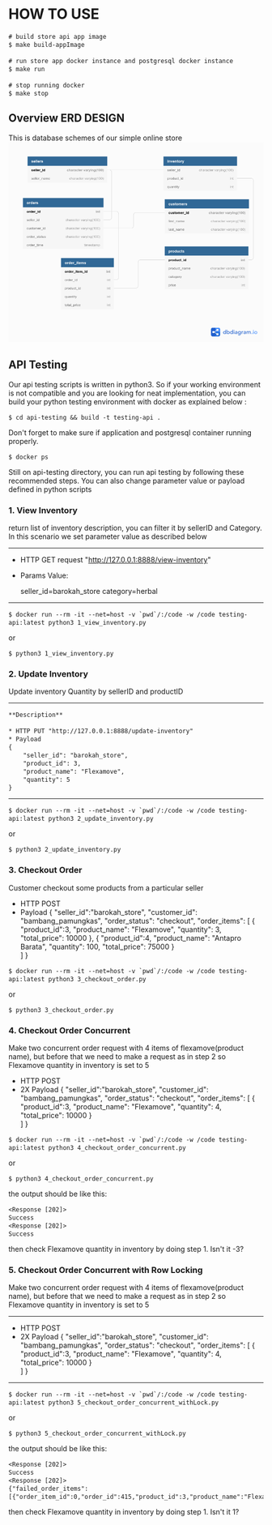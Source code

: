 # HOW TO USE
```
# build store api app image
$ make build-appImage

# run store app docker instance and postgresql docker instance
$ make run

# stop running docker
$ make stop
```

## Overview ERD DESIGN
This is database schemes of our simple online store
![alt text](https://github.com/hasbiasshidiq/Simple-Online-Store/blob/main/images/ERD.png)


## API Testing

Our api testing scripts is written in python3. So if your working environment is not compatible and you are looking for neat implementation, you can build your python testing environment with docker as explained below :

```
$ cd api-testing && build -t testing-api .
```

Don't forget to make sure if application and postgresql container running properly. 

```
$ docker ps
```

Still on api-testing directory, you can run api testing by following these recommended steps. You can also change parameter value or payload defined in python scripts

### 1. View Inventory
return list of inventory description, you can filter it by sellerID and Category. In this scenario we set parameter value as described below

---
* HTTP GET request "http://127.0.0.1:8888/view-inventory"
* Params Value:

    seller_id=barokah_store
    category=herbal
---


```
$ docker run --rm -it --net=host -v `pwd`/:/code -w /code testing-api:latest python3 1_view_inventory.py
```
or
```
$ python3 1_view_inventory.py
```

### 2. Update Inventory
Update inventory Quantity by sellerID and productID

---
```
**Description**

* HTTP PUT "http://127.0.0.1:8888/update-inventory"
* Payload
{
    "seller_id": "barokah_store",
    "product_id": 3,
    "product_name": "Flexamove",
    "quantity": 5
}
```
---

```
$ docker run --rm -it --net=host -v `pwd`/:/code -w /code testing-api:latest python3 2_update_inventory.py
```
or
```
$ python3 2_update_inventory.py
```

### 3. Checkout Order
Customer checkout some products from a particular seller

- HTTP POST
- Payload
{
    "seller_id":"barokah_store",
    "customer_id": "bambang_pamungkas",
    "order_status": "checkout",
    "order_items": [
        {
            "product_id":3,
            "product_name": "Flexamove",
            "quantity": 3,
            "total_price": 10000 
        },
        {
            "product_id":4,
            "product_name": "Antapro Barata",
            "quantity": 100,
            "total_price": 75000 
        }   
    ]
}
```
$ docker run --rm -it --net=host -v `pwd`/:/code -w /code testing-api:latest python3 3_checkout_order.py
```
or
```
$ python3 3_checkout_order.py
```

### 4. Checkout Order Concurrent
Make two concurrent order request with 4 items of flexamove(product name), but before that we need to make a request as in step 2 so Flexamove quantity in inventory is set to 5 
- HTTP POST
- 2X Payload 
{
    "seller_id":"barokah_store",
    "customer_id": "bambang_pamungkas",
    "order_status": "checkout",
    "order_items": [
        {
            "product_id":3,
            "product_name": "Flexamove",
            "quantity": 4,
            "total_price": 10000 
        }   
    ]
}
```
$ docker run --rm -it --net=host -v `pwd`/:/code -w /code testing-api:latest python3 4_checkout_order_concurrent.py
```
or
```
$ python3 4_checkout_order_concurrent.py
```

the output should be like this:
```
<Response [202]>
Success
<Response [202]>
Success
```

then check Flexamove quantity in inventory by doing step 1. Isn't it -3?

### 5. Checkout Order Concurrent with Row Locking
Make two concurrent order request with 4 items of flexamove(product name), but before that we need to make a request as in step 2 so Flexamove quantity in inventory is set to 5 

---
- HTTP POST
- 2X Payload 
{
    "seller_id":"barokah_store",
    "customer_id": "bambang_pamungkas",
    "order_status": "checkout",
    "order_items": [
        {
            "product_id":3,
            "product_name": "Flexamove",
            "quantity": 4,
            "total_price": 10000 
        }   
    ]
}
---

```
$ docker run --rm -it --net=host -v `pwd`/:/code -w /code testing-api:latest python3 5_checkout_order_concurrent_withLock.py
```
or
```
$ python3 5_checkout_order_concurrent_withLock.py
```

the output should be like this:
```
<Response [202]>
Success
<Response [202]>
{"failed_order_items":[{"order_item_id":0,"order_id":415,"product_id":3,"product_name":"Flexamove","quantity":4,"total_price":10000}]}
```

then check Flexamove quantity in inventory by doing step 1. Isn't it 1?
